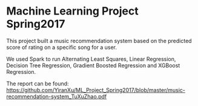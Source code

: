 
# Machine Learning Project Spring2017

This project built a music recommendation system based on the predicted score of rating on a specific song for a user.

We used Spark to run Alternating Least Squares, Linear Regression, Decision Tree Regression, Gradient Boosted Regression and XGBoost Regression.  

The report can be found: https://github.com/YiranXu/ML_Project_Spring2017/blob/master/music-recommendation-system_TuXuZhao.pdf


